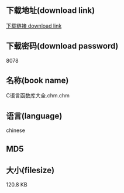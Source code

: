 ## 下载地址(download link)
[下载链接 download link](https://tutu365.netlify.app/?s=C%E8%AF%AD%E8%A8%80%E5%87%BD%E6%95%B0%E5%BA%93%E5%A4%A7%E5%85%A8.chm)

## 下载密码(download password)
8078

## 名称(book name)
C语言函数库大全.chm.chm

## 语言(language)
chinese

## MD5


## 大小(filesize)
120.8 KB
